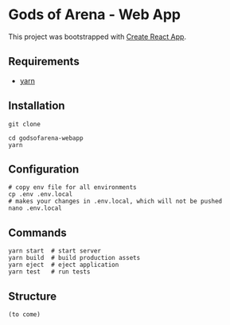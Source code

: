 # Gods of Arena - Web App

This project was bootstrapped with [Create React App](https://github.com/facebook/create-react-app).

## Requirements

- [yarn](https://yarnpkg.com/)

## Installation

```
git clone

cd godsofarena-webapp
yarn
```

## Configuration

```
# copy env file for all environments
cp .env .env.local
# makes your changes in .env.local, which will not be pushed
nano .env.local
```

## Commands

```
yarn start  # start server
yarn build  # build production assets
yarn eject  # eject application
yarn test   # run tests

```

## Structure

```
(to come)
```